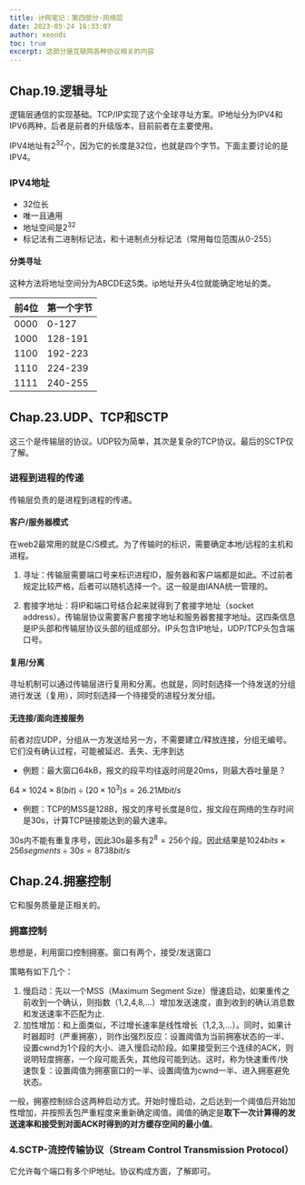 ```yaml
---
title: 计网笔记：第四部分-网络层
date: 2023-05-24 16:33:07
author: xeonds
toc: true
excerpt: 这部分是互联网各种协议相关的内容
---
```


## Chap.19.逻辑寻址

逻辑层通信的实现基础。TCP/IP实现了这个全球寻址方案。IP地址分为IPV4和IPV6两种，后者是前者的升级版本，目前前者在主要使用。

IPV4地址有$2^{32}$个，因为它的长度是32位，也就是四个字节。下面主要讨论的是IPV4。

### IPV4地址

- 32位长
- 唯一且通用
- 地址空间是$2^{32}$
- 标记法有二进制标记法，和十进制点分标记法（常用每位范围从0-255）

#### 分类寻址

这种方法将地址空间分为ABCDE这5类。ip地址开头4位就能确定地址的类。

|前4位|第一个字节|
|:-|-|
|0000|0-127|
|1000|128-191|
|1100|192-223|
|1110|224-239|
|1111|240-255|

## Chap.23.UDP、TCP和SCTP

这三个是传输层的协议。UDP较为简单，其次是复杂的TCP协议。最后的SCTP仅了解。

### 进程到进程的传递

传输层负责的是进程到进程的传递。

#### 客户/服务器模式

在web2最常用的就是C/S模式。为了传输时的标识，需要确定本地/远程的主机和进程。

1. 寻址：传输层需要端口号来标识进程ID，服务器和客户端都是如此。不过前者规定比较严格，后者可以随机选择一个。这一般是由IANA统一管理的。

2. 套接字地址：将IP和端口号结合起来就得到了套接字地址（socket address）。传输层协议需要客户套接字地址和服务器套接字地址。这四条信息是IP头部和传输层协议头部的组成部分。IP头包含IP地址，UDP/TCP头包含端口号。

#### 复用/分离

寻址机制可以通过传输层进行复用和分离。也就是，同时刻选择一个待发送的分组进行发送（复用），同时刻选择一个待接受的进程分发分组。

#### 无连接/面向连接服务

前者对应UDP，分组从一方发送给另一方，不需要建立/释放连接，分组无编号。它们没有确认过程，可能被延迟、丢失、无序到达

- 例题：最大窗口64kB，报文的段平均往返时间是20ms，则最大吞吐量是？

$64\times1024\times8(bit)\div(20\times10^3)s=26.21Mbit/s$

- 例题：TCP的MSS是128B，报文的序号长度是8位，报文段在网络的生存时间是30s，计算TCP链接能达到的最大速率。

30s内不能有重复序号，因此30s最多有$2^8=256$个段。因此结果是$1024bits\times256segments\div30s=8738bit/s$

## Chap.24.拥塞控制

它和服务质量是正相关的。

### 拥塞控制

思想是，利用窗口控制拥塞。窗口有两个，接受/发送窗口

策略有如下几个：

1. 慢启动：先以一个MSS（Maximum Segment Size）慢速启动，如果重传之前收到一个确认，则指数（1,2,4,8,...）增加发送速度，直到收到的确认消息数和发送速率不匹配为止.
2. 加性增加：和上面类似，不过增长速率是线性增长（1,2,3,...）。同时，如果计时器超时（严重拥塞），则作出强烈反应：设置阈值为当前拥塞状态的一半、设置cwnd为1个段的大小、进入慢启动阶段。如果接受到三个连续的ACK，则说明轻度拥塞，一个段可能丢失，其他段可能到达。这时，称为快速重传/快速恢复：设置阈值为拥塞窗口的一半、设置阈值为cwnd一半、进入拥塞避免状态。

一般，拥塞控制综合这两种启动方式。开始时慢启动，之后达到一个阈值后开始加性增加，并按照丢包严重程度来重新确定阈值。阈值的确定是**取下一次计算得的发送速率和接受到对面ACK时得到的对方缓存空间的最小值**。

### 4.SCTP-流控传输协议（Stream Control Transmission Protocol）

它允许每个端口有多个IP地址。协议构成方面，了解即可。